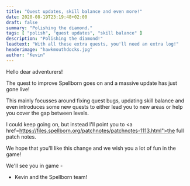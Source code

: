 ```yaml
---
title: "Quest updates, skill balance and even more!"
date: 2020-08-19T23:19:48+02:00
draft: false
summary: "Polishing the diamond."
tags: [ "polish", "quest updates", "skill balance" ]
description: "Polishing the diamond!"
leadtext: "With all these extra quests, you'll need an extra log!"
headerimage: "hawkmouthdocks.jpg"
author: "Kevin"
---
```

Hello dear adventurers!

The quest to improve Spellborn goes on and a massive update has just gone live!

This mainly focusses around fixing quest bugs, updating skill balance and even introduces some new quests to either lead you to new areas or help you cover the gap between levels.

I could keep going on, but instead I'll point you to <a href=https://files.spellborn.org/patchnotes/patchnotes-1113.html">the full patch notes.</a>

We hope that you'll like this change and we wish you a lot of fun in the game!

We'll see you in game -

- Kevin and the Spellborn team!
